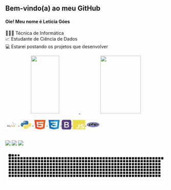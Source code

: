 ## Bem-vindo(a) ao meu GitHub

#### Oie! Meu nome é Letícia Góes
👩🏻‍💻 Técnica de Informática <br>
📈 Estudante de Ciência de Dados <br>
💻 Estarei postando os projetos que desenvolver <br>

<div align="center">
  <a href="https://github.com/devleticiagoes">
  <img height="180em" width="42%" src="https://github-readme-stats.vercel.app/api?username=devleticiagoes&show_icons=true&theme=material-palenight&include_all_commits=true&count_private=true">
  <img height="180em" width="50%" src="https://github-readme-stats.vercel.app/api/top-langs/?username=devleticiagoes&layout=compact&langs_count=7&theme=material-palenight"</a>
</div>
  
  <div style="display: inline_block"><br>
    <img align="center"  height="30" width="40" src="https://raw.githubusercontent.com/github/explore/80688e429a7d4ef2fca1e82350fe8e3517d3494d/topics/mysql/mysql.png">
    <img align="center"  height="30" width="40" src="https://raw.githubusercontent.com/devicons/devicon/master/icons/python/python-original.svg">
    <img align="center"  height="30" width="40" src="https://raw.githubusercontent.com/devicons/devicon/master/icons/html5/html5-original.svg">
    <img align="center" height="30" width="40" src="https://raw.githubusercontent.com/devicons/devicon/master/icons/css3/css3-original.svg">
    <img align="center" height="30" width="30" src="https://raw.githubusercontent.com/github/explore/80688e429a7d4ef2fca1e82350fe8e3517d3494d/topics/bootstrap/bootstrap.png">
    <img align="center" height="30" width="40" src="https://raw.githubusercontent.com/devicons/devicon/master/icons/javascript/javascript-plain.svg">
    <img align="center" height="30" width="40" src="https://raw.githubusercontent.com/github/explore/80688e429a7d4ef2fca1e82350fe8e3517d3494d/topics/php/php.png">
    <br><br><br>
    </div> 

<div> 
  <a href="https://www.linkedin.com/in/let%C3%ADciag%C3%B3es/" target="_blank"><img src="https://img.shields.io/badge/-LinkedIn-%230077B5?style=for-the-badge&logo=linkedin&logoColor=white" target="_blank"></a> 
  <a href="https://instagram.com/letstahl" target="_blank"><img src="https://img.shields.io/badge/-Instagram-%23E4405F?style=for-the-badge&logo=instagram&logoColor=white" target="_blank"></a>
  <a href = "mailto:contatoleticiagoes@gmail.com"><img src="https://img.shields.io/badge/-Gmail-%23333?style=for-the-badge&logo=gmail&logoColor=white" target="_blank"></a>
  
 ![Snake animation](https://github.com/devleticiagoes/devleticiagoes/blob/main/github-contribution-grid-snake.svg)
  
</div>
